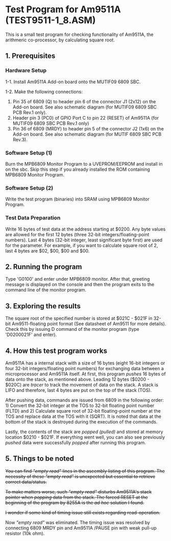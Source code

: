 # Test Program for Am9511A (TEST9511-1_8.ASM)

 This is a small test program for checking functionality of Am9511A, the arithmeric co-processor, by calculating square root.

## 1. Prerequisites
### Hardware Setup

 1-1. Install Am9511A Add-on board onto the MUTIF09 6809 SBC.

 1-2. Make the following connections:
 1) Pin 35 of 6809 (Q) to header pin 6 of the connector J1 (2x12) on the Add-on board. See also schematic diagram (for MUTIF09 6809 SBC PCB Rev.1 only).
 2) Header pin 3 (PC0) of GPIO Port C to pin 22 (RESET) of Am9511A (for MUTIF09 6809 SBC PCB Rev.1 only)
 3) Pin 36 of 6809 (MRDY) to header pin 5 of the connector J2 (1x6) on the Add-on board. See also schematic diagram (for MUTIF 6809 SBC PCB Rev.3).

### Software Setup (1)

Burn the MPB6809 Monitor Program to a UVEPROM/EEPROM and install in on the sbc. Skip this step if you already installed the ROM containing MPB6809 Monitor Program.

### Software Setup (2)

Write the test program (binaries) into SRAM using MPB6809 Monitor Program.

### Test Data Preparation

Write 16 bytes of test data at the address starting at $0200. Any byte values are allowed for the first 12 bytes (three 32-bit integers/floating-point numbers). Last 4 bytes (32-bit integer, least significant byte first) are used for the parameter. For example, if you want to calculate square root of 2, last 4 bytes are $02, $00, $00 and $00.

## 2. Running the program

Type 'G0100' and enter under MPB6809 monitor. After that, greeting message is displayed on the console and then the program exits to the command line of the monitor program.

## 3. Exploring the results

The square root of the specified number is stored at $021C - $021F in 32-bit Am9511-floating point format (See datasheet of Am9511 for more details). Check this by issuing D command of the monitor program (type 'D0200021F' and enter).

## 4. How this test program works

Am9511A has a internal stack with a size of 16 bytes (eight 16-bit integers or four 32-bit integers/floating point numbers) for exchanging data between a microprocessor and Am9511A itself. At first, this program *pushes* 16 bytes of data onto the stack, as mentioned above. Leading 12 bytes ($0200 - $020C) are *tracer* to track the movement of data on the stack. A stack is LIFO and therefore, last 4 bytes are put on the top of the stack (TOS).

After pushing data, commands are issued from 6809 in the following order: 1) Convert the 32-bit integer at the TOS to 32-bit floating point number (FLTD) and 2) Calculate square root of 32-bit floating-point number at the TOS and replace data at the TOS with it (SQRT). It is noted that data at the bottom of the stack is destroyed during the execution of the commands.

Lastly, the contents of the stack are *popped (pulled)* and stored at memory location $0210 - $021F. If everything went well, you can also see previously *pushed* data were successfully *popped* after running this program.

## 5. Things to be noted

~~You can find *"empty read"* lines in the aseembly listing of this program. The necessity of these *"empty read"* is unexpected but essential to retrieve correct data/status.~~

~~To make matters worse, such *"empty read"* disturbs Am9511A's stack pointer when *popping* data from the stack. The forced RESET at the beginning of the program by 8255A is the *ad hoc* solution I found.~~

~~I wonder if some kind of timing issue still exists regarding read-operation.~~

Now *"empty read"* was eliminated. The timing issue was resolved by connecting 6809 MRDY pin and Am9511A /PAUSE pin with weak pull-up resistor (10k ohm).
